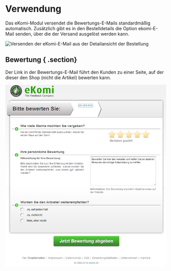 # Verwendung 

Das eKomi-Modul versendet die Bewertungs-E-Mails standardmäßig automatisch. Zusätzlich gibt es in den Bestelldetails die Option ekomi-E-Mail senden, über die der Versand ausgelöst werden kann.

![](Bilder/20181001_014.png "Versenden der eKomi-E-Mail aus der Detailansicht der
      Bestellung")

## Bewertung { .section}

Der Link in der Bewertungs-E-Mail führt den Kunden zu einer Seite, auf der dieser den Shop \(nicht die Artikel\) bewerten kann.

![](Bilder/bewertung.png "Bewertungsseite")



